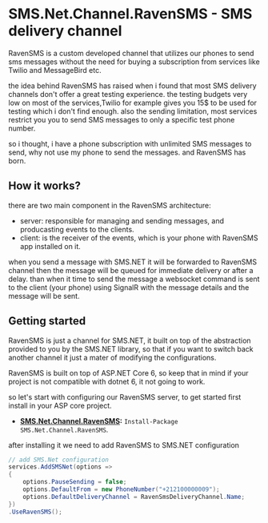 # SMS.Net.Channel.RavenSMS - SMS delivery channel

RavenSMS is a custom developed channel that utilizes our phones to send sms messages without the need for buying a subscription from services like Twilio and MessageBird etc.

the idea behind RavenSMS has raised when i found that most SMS delivery channels don't offer a great testing experience. the testing budgets very low on most of the services,Twilio for example gives you 15$ to be used for testing which i don't find enough. also the sending limitation, most services restrict you you to send SMS messages to only a specific test phone number.

so i thought, i have a phone subscription with unlimited SMS messages to send, why not use my phone to send the messages. and RavenSMS has born.

## How it works?

there are two main component in the RavenSMS architecture:

- server: responsible for managing and sending messages, and producasting events to the clients.
- client: is the receiver of the events, which is your phone with RavenSMS app installed on it.

when you send a message with SMS.NET it will be forwarded to RavenSMS channel then the message will be queued for immediate delivery or after a delay. than when it time to send the message a websocket command is sent to the client (your phone) using SignalR with the message details and the message will be sent.

## Getting started

RavenSMS is just a channel for SMS.NET, it built on top of the abstraction provided to you by the SMS.NET library, so that if you want to switch back another channel it just a mater of modifying the configurations.

RavenSMS is built on top of ASP.NET Core 6, so keep that in mind if your project is not compatible with dotnet 6, it not going to work.

so let's start with configuring our RavenSMS server,
to get started first install in your ASP core project.

- **[SMS.Net.Channel.RavenSMS](https://www.nuget.org/packages/SMS.Net.Channel.RavenSMS/):** `Install-Package SMS.Net.Channel.RavenSMS`.

after installing it we need to add RavenSMS to SMS.NET configuration

```csharp
// add SMS.Net configuration
services.AddSMSNet(options =>
{
    options.PauseSending = false;
    options.DefaultFrom = new PhoneNumber("+212100000009");
    options.DefaultDeliveryChannel = RavenSmsDeliveryChannel.Name;
})
.UseRavenSMS();
```
